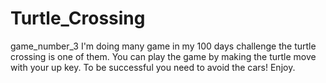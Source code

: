 # Turtle_Crossing
game_number_3
I'm doing many game in my 100 days challenge the turtle crossing is one of them.
You can play the game by making the turtle move with your up key.
To be successful you need to avoid the cars! Enjoy.
